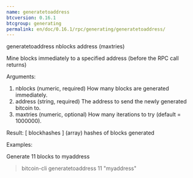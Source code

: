 ```yaml
---
name: generatetoaddress
btcversion: 0.16.1
btcgroup: generating
permalink: en/doc/0.16.1/rpc/generating/generatetoaddress/
---
```


generatetoaddress nblocks address (maxtries)

Mine blocks immediately to a specified address (before the RPC call returns)

Arguments:
1. nblocks      (numeric, required) How many blocks are generated immediately.
2. address      (string, required) The address to send the newly generated bitcoin to.
3. maxtries     (numeric, optional) How many iterations to try (default = 1000000).

Result:
[ blockhashes ]     (array) hashes of blocks generated

Examples:

Generate 11 blocks to myaddress
> bitcoin-cli generatetoaddress 11 "myaddress"


